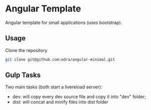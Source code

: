 # Angular Template

Angular template for small applications (uses bootstrap).

## Usage

Clone the repository

```sh
git clone git@github.com:odra/angular-minimal.git
```

## Gulp Tasks

Two main tasks (both start a livereload server):

- dev: will copy every dev source file and copy it into "dev" folder;
- dist: will concat and minify files into dist folder